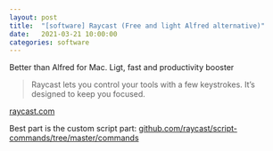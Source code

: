 ```yaml
---
layout: post
title:  "[software] Raycast (Free and light Alfred alternative)" 
date:   2021-03-21 10:00:00
categories: software
---
```


Better than Alfred for Mac. Ligt, fast and productivity booster

> Raycast lets you control your tools with a few keystrokes. It’s designed to keep you focused.

[raycast.com](https://raycast.com/)


Best part is the custom script part: [github.com/raycast/script-commands/tree/master/commands](https://github.com/raycast/script-commands/tree/master/commands)
